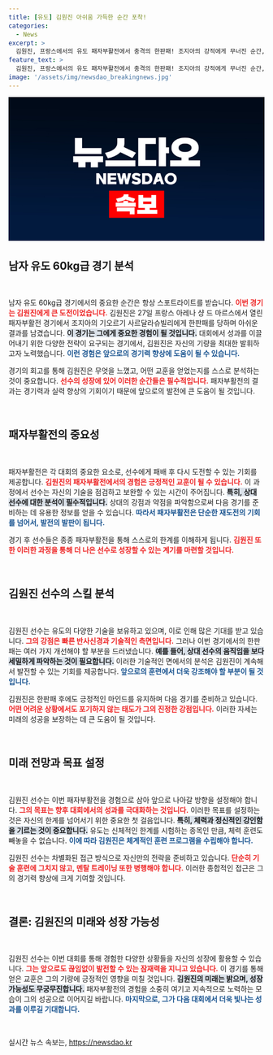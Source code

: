 ```yaml
---
title: [유도] 김원진 아쉬움 가득한 순간 포착!
categories:
  - News
excerpt: >
  김원진, 프랑스에서의 유도 패자부활전에서 충격의 한판패! 조지아의 강적에게 무너진 순간, 그의 표정에서 아쉬움이 고스란히 드러났다. 자세한 상황을 확인해보세요!
feature_text: >
  김원진, 프랑스에서의 유도 패자부활전에서 충격의 한판패! 조지아의 강적에게 무너진 순간, 그의 표정에서 아쉬움이 고스란히 드러났다. 자세한 상황을 확인해보세요!
image: '/assets/img/newsdao_breakingnews.jpg'
---
```


<p><img src="/assets/img/newsdao_breakingnews.jpg" alt="koreaapp 속보" /></p>

<h2 data-ke-size="size26">남자 유도 60kg급 경기 분석</h2>

<p data-ke-size="size16">&nbsp;</p>

<p>남자 유도 60kg급 경기에서의 중요한 순간은 항상 스포트라이트를 받습니다. <b><span style="color: #ee2323;">이번 경기는 김원진에게 큰 도전이었습니다.</span></b> 김원진은 27일 프랑스 아레나 샹 드 마르스에서 열린 패자부활전 경기에서 조지아의 기오르기 사르달라슈빌리에게 한판패를 당하며 아쉬운 결과를 남겼습니다. <b><span style="background-color: #21538527;">이 경기는 그에게 중요한 경험이 될 것입니다.</span></b> 대회에서 성과를 이끌어내기 위한 다양한 전략이 요구되는 경기에서, 김원진은 자신의 기량을 최대한 발휘하고자 노력했습니다. <b><span style="color: #1a5490;">이런 경험은 앞으로의 경기력 향상에 도움이 될 수 있습니다.</span></b></p>

<p>경기의 회고를 통해 김원진은 무엇을 느꼈고, 어떤 교훈을 얻었는지를 스스로 분석하는 것이 중요합니다. <b><span style="color: #ee2323;">선수의 성장에 있어 이러한 순간들은 필수적입니다.</span></b> 패자부활전의 결과는 경기력과 실력 향상의 기회이기 때문에 앞으로의 발전에 큰 도움이 될 것입니다.</p>

<p data-ke-size="size16">&nbsp;</p>

<h2 data-ke-size="size26">패자부활전의 중요성</h2>

<p data-ke-size="size16">&nbsp;</p>

<p>패자부활전은 각 대회의 중요한 요소로, 선수에게 패배 후 다시 도전할 수 있는 기회를 제공합니다. <b><span style="color: #ee2323;">김원진의 패자부활전에서의 경험은 긍정적인 교훈이 될 수 있습니다.</span></b> 이 과정에서 선수는 자신의 기술을 점검하고 보완할 수 있는 시간이 주어집니다. <b><span style="background-color: #21538527;">특히, 상대 선수에 대한 분석이 필수적입니다.</span></b> 상대의 강점과 약점을 파악함으로써 다음 경기를 준비하는 데 유용한 정보를 얻을 수 있습니다. <b><span style="color: #1a5490;">따라서 패자부활전은 단순한 재도전의 기회를 넘어서, 발전의 발판이 됩니다.</span></b></p>

<p>경기 후 선수들은 종종 패자부활전을 통해 스스로의 한계를 이해하게 됩니다. <b><span style="color: #ee2323;">김원진 또한 이러한 과정을 통해 더 나은 선수로 성장할 수 있는 계기를 마련할 것입니다.</span></b></p>

<p data-ke-size="size16">&nbsp;</p>

<h2 data-ke-size="size26">김원진 선수의 스킬 분석</h2>

<p data-ke-size="size16">&nbsp;</p>

<p>김원진 선수는 유도의 다양한 기술을 보유하고 있으며, 이로 인해 많은 기대를 받고 있습니다. <b><span style="color: #ee2323;">그의 강점은 빠른 반사신경과 기술적인 측면입니다.</span></b> 그러나 이번 경기에서의 한판패는 여러 가지 개선해야 할 부분을 드러냈습니다. <b><span style="background-color: #21538527;">예를 들어, 상대 선수의 움직임을 보다 세밀하게 파악하는 것이 필요합니다.</span></b> 이러한 기술적인 면에서의 분석은 김원진이 계속해서 발전할 수 있는 기회를 제공합니다. <b><span style="color: #1a5490;">앞으로의 훈련에서 더욱 강조해야 할 부분이 될 것입니다.</span></b></p>

<p>김원진은 한판패 후에도 긍정적인 마인드를 유지하며 다음 경기를 준비하고 있습니다. <b><span style="color: #ee2323;">어떤 어려운 상황에서도 포기하지 않는 태도가 그의 진정한 강점입니다.</span></b> 이러한 자세는 미래의 성공을 보장하는 데 큰 도움이 될 것입니다.</p>

<p data-ke-size="size16">&nbsp;</p>

<h2 data-ke-size="size26">미래 전망과 목표 설정</h2>

<p data-ke-size="size16">&nbsp;</p>

<p>김원진 선수는 이번 패자부활전을 경험으로 삼아 앞으로 나아갈 방향을 설정해야 합니다. <b><span style="color: #ee2323;">그의 목표는 향후 대회에서의 성과를 극대화하는 것입니다.</span></b> 이러한 목표를 설정하는 것은 자신의 한계를 넘어서기 위한 중요한 첫 걸음입니다. <b><span style="background-color: #21538527;">특히, 체력과 정신적인 강인함을 기르는 것이 중요합니다.</span></b> 유도는 신체적인 한계를 시험하는 종목인 만큼, 체력 훈련도 빼놓을 수 없습니다. <b><span style="color: #1a5490;">이에 따라 김원진은 체계적인 훈련 프로그램을 수립해야 합니다.</span></b></p>

<p>김원진 선수는 차별화된 접근 방식으로 자신만의 전략을 준비하고 있습니다. <b><span style="color: #ee2323;">단순히 기술 훈련에 그치지 않고, 멘탈 트레이닝 또한 병행해야 합니다.</span></b> 이러한 종합적인 접근은 그의 경기력 향상에 크게 기여할 것입니다.</p>

<p data-ke-size="size16">&nbsp;</p>

<h2 data-ke-size="size26">결론: 김원진의 미래와 성장 가능성</h2>

<p data-ke-size="size16">&nbsp;</p>

<p>김원진 선수는 이번 대회를 통해 경험한 다양한 상황들을 자신의 성장에 활용할 수 있습니다. <b><span style="color: #ee2323;">그는 앞으로도 끊임없이 발전할 수 있는 잠재력을 지니고 있습니다.</span></b> 이 경기를 통해 얻은 교훈은 그의 기량에 긍정적인 영향을 미칠 것입니다. <b><span style="background-color: #21538527;">김원진의 미래는 밝으며, 성장 가능성도 무궁무진합니다.</span></b> 패자부활전의 경험을 소중히 여기고 지속적으로 노력하는 모습이 그의 성공으로 이어지길 바랍니다. <b><span style="color: #1a5490;">마지막으로, 그가 다음 대회에서 더욱 빛나는 성과를 이루길 기대합니다.</span></b></p>

<p data-ke-size="size16">&nbsp;</p>
실시간 뉴스 속보는, <a href="https://newsdao.kr" rel="dofollow">https://newsdao.kr</a>


